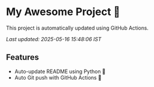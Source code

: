 # My Awesome Project 🚀

This project is automatically updated using GitHub Actions.

_Last updated: 2025-05-16 15:48:06 IST_

## Features
- Auto-update README using Python 🐍
- Auto Git push with GitHub Actions 🤖
